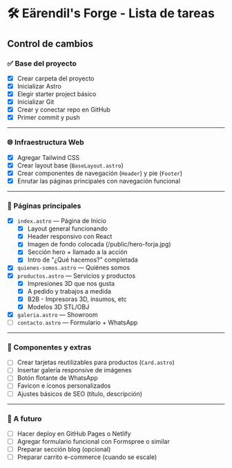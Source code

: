 # 🛠️ Eärendil's Forge - Lista de tareas

## Control de cambios

### ✅ Base del proyecto

- [x] Crear carpeta del proyecto
- [x] Inicializar Astro
- [x] Elegir starter project básico
- [x] Inicializar Git
- [x] Crear y conectar repo en GitHub
- [x] Primer commit y push

---

### 🌐 Infraestructura Web

- [x] Agregar Tailwind CSS
- [x] Crear layout base (`BaseLayout.astro`)
- [x] Crear componentes de navegación (`Header`) y pie (`Footer`)
- [x] Enrutar las páginas principales con navegación funcional

---

### 📄 Páginas principales

- [x] `index.astro` — Página de Inicio
  - [x] Layout general funcionando
  - [x] Header responsivo con React
  - [x] Imagen de fondo colocada (/public/hero-forja.jpg)
  - [x] Sección hero + llamado a la acción
  - [x] Intro de "¿Qué hacemos?" completada
- [x] `quienes-somos.astro` — Quiénes somos
- [x] `productos.astro` — Servicios y productos
  - [x] Impresiones 3D que nos gusta
  - [x] A pedido y trabajos a medida
  - [x] B2B - Impresoras 3D, insumos, etc
  - [x] Modelos 3D STL/OBJ
- [x] `galeria.astro` — Showroom
- [ ] `contacto.astro` — Formulario + WhatsApp

---

### 🧩 Componentes y extras

- [ ] Crear tarjetas reutilizables para productos (`Card.astro`)
- [ ] Insertar galería responsive de imágenes
- [ ] Botón flotante de WhatsApp
- [ ] Favicon e íconos personalizados
- [ ] Ajustes básicos de SEO (título, descripción)

---

### 🚀 A futuro

- [ ] Hacer deploy en GitHub Pages o Netlify
- [ ] Agregar formulario funcional con Formspree o similar
- [ ] Preparar sección blog (opcional)
- [ ] Preparar carrito e-commerce (cuando se escale)
